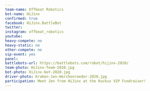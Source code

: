 ```yaml
---
team-name: Offbeat Robotics
bot-name: HiJinx
confirmed: true
facebook: HiJinx.BattleBot
twitter:
instagram: offbeat_robotics
youtube:
heavy-compete: no
heavy-static: no
other-compete: no
vip-event: yes
panel:
battlebots-url: https://battlebots.com/robot/hijinx-2020/
team-photo: HiJinx-Team-2020.jpg
bot-photo: HiJinx-bot-2020.jpg
driver-photo: Kraken-Jen-Herchenroeder-2020.jpg
participation: Meet Jen from HiJinx at the Ruckus VIP Fundraiser!
---
```

